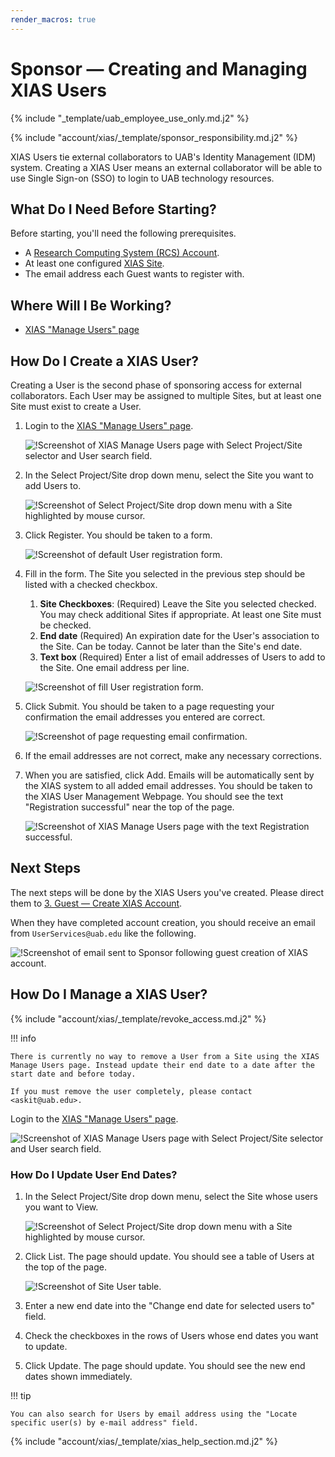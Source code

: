 ```yaml
---
render_macros: true
---
```


# Sponsor — Creating and Managing XIAS Users

{% include "_template/uab_employee_use_only.md.j2" %}

{% include "account/xias/_template/sponsor_responsibility.md.j2" %}

XIAS Users tie external collaborators to UAB's Identity Management (IDM) system. Creating a XIAS User means an external collaborator will be able to use Single Sign-on (SSO) to login to UAB technology resources.

## What Do I Need Before Starting?

Before starting, you'll need the following prerequisites.

- A [Research Computing System (RCS) Account](../rcs/index.md).
- At least one configured [XIAS Site](./1_sponsor_manage_sites.md).
- The email address each Guest wants to register with.

## Where Will I Be Working?

- [XIAS "Manage Users" page](https://idm.uab.edu/cgi-cas/xrmi/users)

## How Do I Create a XIAS User?

Creating a User is the second phase of sponsoring access for external collaborators. Each User may be assigned to multiple Sites, but at least one Site must exist to create a User.

1. Login to the [XIAS "Manage Users" page](https://idm.uab.edu/cgi-cas/xrmi/users).

    ![!Screenshot of XIAS Manage Users page with Select Project/Site selector and User search field.](_img/xias_users_add_000.png)

1. In the Select Project/Site drop down menu, select the Site you want to add Users to.

    ![!Screenshot of Select Project/Site drop down menu with a Site highlighted by mouse cursor.](_img/xias_users_add_001.png)

1. Click Register. You should be taken to a form.

    ![!Screenshot of default User registration form.](_img/xias_users_add_002.png)

1. Fill in the form. The Site you selected in the previous step should be listed with a checked checkbox.

    1. **Site Checkboxes**: (Required) Leave the Site you selected checked. You may check additional Sites if appropriate. At least one Site must be checked.
    1. **End date** (Required) An expiration date for the User's association to the Site. Can be today. Cannot be later than the Site's end date.
    1. **Text box** (Required) Enter a list of email addresses of Users to add to the Site. One email address per line.

    ![!Screenshot of fill User registration form.](_img/xias_users_add_003.png)

1. Click Submit. You should be taken to a page requesting your confirmation the email addresses you entered are correct.

    ![!Screenshot of page requesting email confirmation.](_img/xias_users_add_004.png)

1. If the email addresses are not correct, make any necessary corrections.
1. When you are satisfied, click Add. Emails will be automatically sent by the XIAS system to all added email addresses. You should be taken to the XIAS User Management Webpage. You should see the text "Registration successful" near the top of the page.

    ![!Screenshot of XIAS Manage Users page with the text Registration successful.](_img/xias_users_add_005.png)

## Next Steps

The next steps will be done by the XIAS Users you've created. Please direct them to [3. Guest — Create XIAS Account](./3_guest_create_xias_account.md).

When they have completed account creation, you should receive an email from `UserServices@uab.edu` like the following.

![!Screenshot of email sent to Sponsor following guest creation of XIAS account.](_img/xias_users_add_006.png)

## How Do I Manage a XIAS User?

{% include "account/xias/_template/revoke_access.md.j2" %}

<!-- markdownlint-disable MD046 -->
!!! info

    There is currently no way to remove a User from a Site using the XIAS Manage Users page. Instead update their end date to a date after the start date and before today.

    If you must remove the user completely, please contact <askit@uab.edu>.
<!-- markdownlint-enable MD046 -->

Login to the [XIAS "Manage Users" page](https://idm.uab.edu/cgi-cas/xrmi/users).

![!Screenshot of XIAS Manage Users page with Select Project/Site selector and User search field.](_img/xias_users_add_000.png)

### How Do I Update User End Dates?

1. In the Select Project/Site drop down menu, select the Site whose users you want to View.

    ![!Screenshot of Select Project/Site drop down menu with a Site highlighted by mouse cursor.](_img/xias_users_add_001.png)

1. Click List. The page should update. You should see a table of Users at the top of the page.

    ![!Screenshot of Site User table.](_img/xias_users_manage_001.png)

1. Enter a new end date into the "Change end date for selected users to" field.
1. Check the checkboxes in the rows of Users whose end dates you want to update.
1. Click Update. The page should update. You should see the new end dates shown immediately.

<!-- markdownlint-disable MD046 -->
!!! tip

    You can also search for Users by email address using the "Locate specific user(s) by e-mail address" field.
<!-- markdownlint-enable MD046 -->

{% include "account/xias/_template/xias_help_section.md.j2" %}
